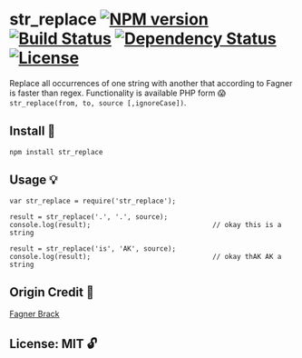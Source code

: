 # str_replace [![NPM version](https://badge.fury.io/js/str_replace.png?branch=master)](https://npmjs.org/package/str_replace) [![Build Status](https://travis-ci.org/angleman/str_replace.png?branch=master)](https://travis-ci.org/angleman/str_replace) [![Dependency Status](https://gemnasium.com/angleman/str_replace.png?branch=master)](https://gemnasium.com/angleman/str_replace) [![License](http://badgr.co/use/MIT.png?bg=%2343d100)](#licensemit)

Replace all occurrences of one string with another that according to Fagner is faster than regex. Functionality is available PHP form :scream: ```str_replace(from, to, source [,ignoreCase])```.

## Install :hammer:

```
npm install str_replace
```

## Usage :bulb:

```
var str_replace = require('str_replace');

result = str_replace('.', '.', source);
console.log(result);                              // okay this is a string

result = str_replace('is', 'AK', source);
console.log(result);                              // okay thAK AK a string
```

## Origin Credit :busts_in_silhouette:

[Fagner Brack](http://stackoverflow.com/questions/2390789/how-to-replace-all-periods-in-a-string-in-javascript/9918856)

## License: MIT :unlock:

